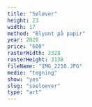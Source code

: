 ```yaml
---
title: "Søløver"
height: 23
width: 17
method: "Blyant på papir"
year: 2020
price: "600"
rasterWidth: 2328
rasterHeight: 3138
fileName: "IMG_2210.JPG"
medie: "tegning"
show: "yes"
slug: "soeloever"
type: "art"
---
```

